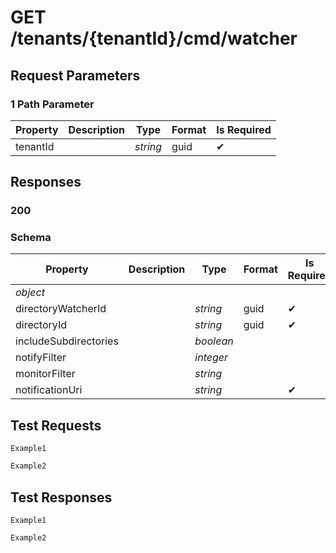 # **GET**   /tenants/{tenantId}/cmd/watcher

## __Request Parameters__

### 1 Path Parameter

   | Property | Description | Type     | Format | Is Required |
   | -------- | ----------- | -------- | ------ | ----------- |
   | tenantId |             | _string_ | guid   | ✔           |

## __Responses__

### __200__

### Schema

| Property              | Description | Type      | Format | Is Required |
| --------------------- | ----------- | --------- | ------ | ----------- |
| _object_              |             |           |        |             |
| directoryWatcherId    |             | _string_  | guid   | ✔           |
| directoryId           |             | _string_  | guid   | ✔           |
| includeSubdirectories |             | _boolean_ |        |             |
| notifyFilter          |             | _integer_ |        |             |
| monitorFilter         |             | _string_  |        |             |
| notificationUri       |             | _string_  |        | ✔           |

## __Test Requests__

```cURL tab= 
Example1
```

```C# tab=
Example2
```

## __Test Responses__

```cURL tab= 
Example1
```

```C# tab=
Example2
```
